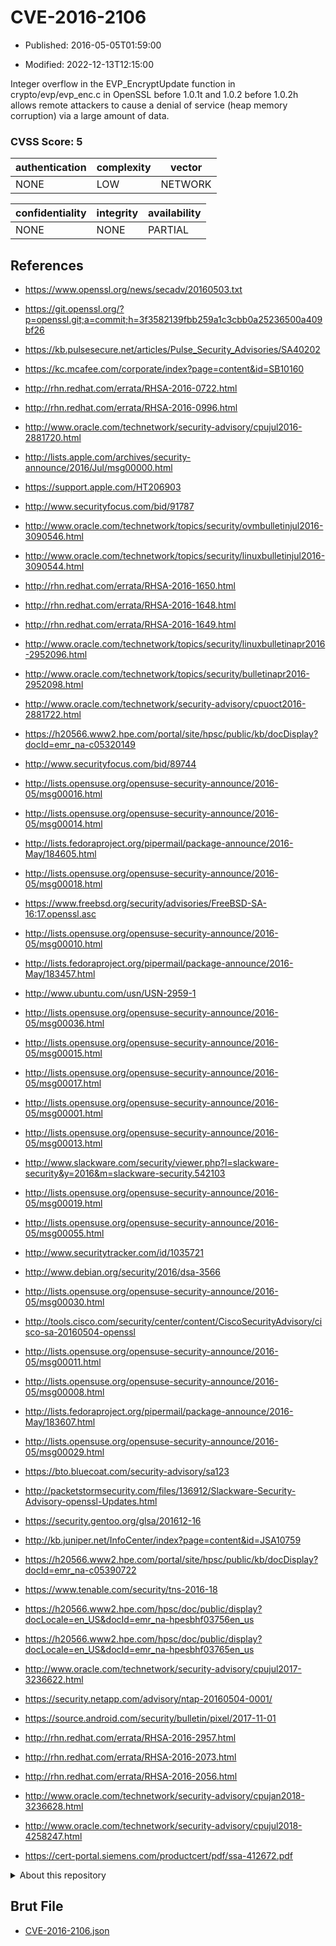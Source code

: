 # CVE-2016-2106

- Published: 2016-05-05T01:59:00

- Modified: 2022-12-13T12:15:00

Integer overflow in the EVP_EncryptUpdate function in crypto/evp/evp_enc.c in OpenSSL before 1.0.1t and 1.0.2 before 1.0.2h allows remote attackers to cause a denial of service (heap memory corruption) via a large amount of data.

### CVSS Score: **5**

| authentication | complexity | vector |
| --- | --- | --- |
| NONE | LOW | NETWORK |

| confidentiality | integrity | availability |
| --- | --- | --- |
| NONE | NONE | PARTIAL |

## References

* https://www.openssl.org/news/secadv/20160503.txt

* https://git.openssl.org/?p=openssl.git;a=commit;h=3f3582139fbb259a1c3cbb0a25236500a409bf26

* https://kb.pulsesecure.net/articles/Pulse_Security_Advisories/SA40202

* https://kc.mcafee.com/corporate/index?page=content&id=SB10160

* http://rhn.redhat.com/errata/RHSA-2016-0722.html

* http://rhn.redhat.com/errata/RHSA-2016-0996.html

* http://www.oracle.com/technetwork/security-advisory/cpujul2016-2881720.html

* http://lists.apple.com/archives/security-announce/2016/Jul/msg00000.html

* https://support.apple.com/HT206903

* http://www.securityfocus.com/bid/91787

* http://www.oracle.com/technetwork/topics/security/ovmbulletinjul2016-3090546.html

* http://www.oracle.com/technetwork/topics/security/linuxbulletinjul2016-3090544.html

* http://rhn.redhat.com/errata/RHSA-2016-1650.html

* http://rhn.redhat.com/errata/RHSA-2016-1648.html

* http://rhn.redhat.com/errata/RHSA-2016-1649.html

* http://www.oracle.com/technetwork/topics/security/linuxbulletinapr2016-2952096.html

* http://www.oracle.com/technetwork/topics/security/bulletinapr2016-2952098.html

* http://www.oracle.com/technetwork/security-advisory/cpuoct2016-2881722.html

* https://h20566.www2.hpe.com/portal/site/hpsc/public/kb/docDisplay?docId=emr_na-c05320149

* http://www.securityfocus.com/bid/89744

* http://lists.opensuse.org/opensuse-security-announce/2016-05/msg00016.html

* http://lists.opensuse.org/opensuse-security-announce/2016-05/msg00014.html

* http://lists.fedoraproject.org/pipermail/package-announce/2016-May/184605.html

* http://lists.opensuse.org/opensuse-security-announce/2016-05/msg00018.html

* https://www.freebsd.org/security/advisories/FreeBSD-SA-16:17.openssl.asc

* http://lists.opensuse.org/opensuse-security-announce/2016-05/msg00010.html

* http://lists.fedoraproject.org/pipermail/package-announce/2016-May/183457.html

* http://www.ubuntu.com/usn/USN-2959-1

* http://lists.opensuse.org/opensuse-security-announce/2016-05/msg00036.html

* http://lists.opensuse.org/opensuse-security-announce/2016-05/msg00015.html

* http://lists.opensuse.org/opensuse-security-announce/2016-05/msg00017.html

* http://lists.opensuse.org/opensuse-security-announce/2016-05/msg00001.html

* http://lists.opensuse.org/opensuse-security-announce/2016-05/msg00013.html

* http://www.slackware.com/security/viewer.php?l=slackware-security&y=2016&m=slackware-security.542103

* http://lists.opensuse.org/opensuse-security-announce/2016-05/msg00019.html

* http://lists.opensuse.org/opensuse-security-announce/2016-05/msg00055.html

* http://www.securitytracker.com/id/1035721

* http://www.debian.org/security/2016/dsa-3566

* http://lists.opensuse.org/opensuse-security-announce/2016-05/msg00030.html

* http://tools.cisco.com/security/center/content/CiscoSecurityAdvisory/cisco-sa-20160504-openssl

* http://lists.opensuse.org/opensuse-security-announce/2016-05/msg00011.html

* http://lists.opensuse.org/opensuse-security-announce/2016-05/msg00008.html

* http://lists.fedoraproject.org/pipermail/package-announce/2016-May/183607.html

* http://lists.opensuse.org/opensuse-security-announce/2016-05/msg00029.html

* https://bto.bluecoat.com/security-advisory/sa123

* http://packetstormsecurity.com/files/136912/Slackware-Security-Advisory-openssl-Updates.html

* https://security.gentoo.org/glsa/201612-16

* http://kb.juniper.net/InfoCenter/index?page=content&id=JSA10759

* https://h20566.www2.hpe.com/portal/site/hpsc/public/kb/docDisplay?docId=emr_na-c05390722

* https://www.tenable.com/security/tns-2016-18

* https://h20566.www2.hpe.com/hpsc/doc/public/display?docLocale=en_US&docId=emr_na-hpesbhf03756en_us

* https://h20566.www2.hpe.com/hpsc/doc/public/display?docLocale=en_US&docId=emr_na-hpesbhf03765en_us

* http://www.oracle.com/technetwork/security-advisory/cpujul2017-3236622.html

* https://security.netapp.com/advisory/ntap-20160504-0001/

* https://source.android.com/security/bulletin/pixel/2017-11-01

* http://rhn.redhat.com/errata/RHSA-2016-2957.html

* http://rhn.redhat.com/errata/RHSA-2016-2073.html

* http://rhn.redhat.com/errata/RHSA-2016-2056.html

* http://www.oracle.com/technetwork/security-advisory/cpujan2018-3236628.html

* http://www.oracle.com/technetwork/security-advisory/cpujul2018-4258247.html

* https://cert-portal.siemens.com/productcert/pdf/ssa-412672.pdf

<details>
<summary>About this repository</summary> 

  This repository is part of the project [Live Hack CVE](https://github.com/Live-Hack-CVE). Main website can be found [www.live-hack.org](https://www.live-hack.org) 
  
  Made by [Sn0wAlice](https://github.com/Sn0wAlice) for the people that care about security and need to have a feed of the latest CVEs. Hope you enjoy it, don't forget to star the repo and follow me on [Twitter](https://twitter.com/Sn0wAlice) and [Github](https://github.com/Sn0wAlice). And that is my [personnal website](https://www.alice-snow.me/)

  - [Home Page](https://github.com/Live-Hack-CVE)
  - [Framework](https://github.com/Live-Hack-CVE/cve-framework)
  - [CVE database](https://github.com/Live-Hack-CVE/full_database)
  - [Changelog](https://github.com/Live-Hack-CVE/Changelog)
</details>

## Brut File

* [CVE-2016-2106.json](https://raw.githubusercontent.com/Live-Hack-CVE/full_database/main/cves/2016/CVE-2016-2106.json)

